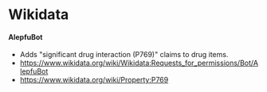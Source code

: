 Wikidata
========

#### AlepfuBot
* Adds "significant drug interaction (P769)" claims to drug items.
* https://www.wikidata.org/wiki/Wikidata:Requests_for_permissions/Bot/AlepfuBot
* https://www.wikidata.org/wiki/Property:P769
